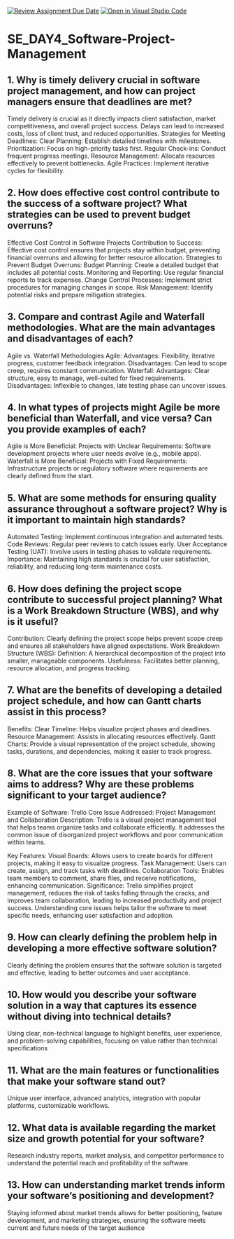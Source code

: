 [![Review Assignment Due Date](https://classroom.github.com/assets/deadline-readme-button-22041afd0340ce965d47ae6ef1cefeee28c7c493a6346c4f15d667ab976d596c.svg)](https://classroom.github.com/a/9pw6JKcu)
[![Open in Visual Studio Code](https://classroom.github.com/assets/open-in-vscode-2e0aaae1b6195c2367325f4f02e2d04e9abb55f0b24a779b69b11b9e10269abc.svg)](https://classroom.github.com/online_ide?assignment_repo_id=15901164&assignment_repo_type=AssignmentRepo)
# SE_DAY4_Software-Project-Management
## 1. Why is timely delivery crucial in software project management, and how can project managers ensure that deadlines are met?
Timely delivery is crucial as it directly impacts client satisfaction, market competitiveness, and overall project success. Delays can lead to increased costs, loss of client trust, and reduced opportunities.
Strategies for Meeting Deadlines:
Clear Planning: Establish detailed timelines with milestones.
Prioritization: Focus on high-priority tasks first.
Regular Check-ins: Conduct frequent progress meetings.
Resource Management: Allocate resources effectively to prevent bottlenecks.
Agile Practices: Implement iterative cycles for flexibility.

## 2. How does effective cost control contribute to the success of a software project? What strategies can be used to prevent budget overruns?
 Effective Cost Control in Software Projects
Contribution to Success: Effective cost control ensures that projects stay within budget, preventing financial overruns and allowing for better resource allocation.
Strategies to Prevent Budget Overruns:
Budget Planning: Create a detailed budget that includes all potential costs.
Monitoring and Reporting: Use regular financial reports to track expenses.
Change Control Processes: Implement strict procedures for managing changes in scope.
Risk Management: Identify potential risks and prepare mitigation strategies.

## 3. Compare and contrast Agile and Waterfall methodologies. What are the main advantages and disadvantages of each?
Agile vs. Waterfall Methodologies
Agile:
Advantages: Flexibility, iterative progress, customer feedback integration.
Disadvantages: Can lead to scope creep, requires constant communication.
Waterfall:
Advantages: Clear structure, easy to manage, well-suited for fixed requirements.
Disadvantages: Inflexible to changes, late testing phase can uncover issues.

## 4. In what types of projects might Agile be more beneficial than Waterfall, and vice versa? Can you provide examples of each?
Agile is More Beneficial:
Projects with Unclear Requirements: Software development projects where user needs evolve (e.g., mobile apps).
Waterfall is More Beneficial:
Projects with Fixed Requirements: Infrastructure projects or regulatory software where requirements are clearly defined from the start.

## 5. What are some methods for ensuring quality assurance throughout a software project? Why is it important to maintain high standards?
Automated Testing: Implement continuous integration and automated tests.
Code Reviews: Regular peer reviews to catch issues early.
User Acceptance Testing (UAT): Involve users in testing phases to validate requirements.
Importance: Maintaining high standards is crucial for user satisfaction, reliability, and reducing long-term maintenance costs.


## 6. How does defining the project scope contribute to successful project planning? What is a Work Breakdown Structure (WBS), and why is it useful?
Contribution: Clearly defining the project scope helps prevent scope creep and ensures all stakeholders have aligned expectations.
Work Breakdown Structure (WBS):
Definition: A hierarchical decomposition of the project into smaller, manageable components.
Usefulness: Facilitates better planning, resource allocation, and progress tracking.

## 7. What are the benefits of developing a detailed project schedule, and how can Gantt charts assist in this process?
Benefits:
Clear Timeline: Helps visualize project phases and deadlines.
Resource Management: Assists in allocating resources effectively.
Gantt Charts: Provide a visual representation of the project schedule, showing tasks, durations, and dependencies, making it easier to track progress.

## 8. What are the core issues that your software aims to address? Why are these problems significant to your target audience?
Example of Software: Trello
Core Issue Addressed: Project Management and Collaboration
Description: Trello is a visual project management tool that helps teams organize tasks and collaborate efficiently. It addresses the common issue of disorganized project workflows and poor communication within teams.

Key Features:
Visual Boards: Allows users to create boards for different projects, making it easy to visualize progress.
Task Management: Users can create, assign, and track tasks with deadlines.
Collaboration Tools: Enables team members to comment, share files, and receive notifications, enhancing communication.
Significance: Trello simplifies project management, reduces the risk of tasks falling through the cracks, and improves team collaboration, leading to increased productivity and project success.
Understanding core issues helps tailor the software to meet specific needs, enhancing user satisfaction and adoption.

## 9. How can clearly defining the problem help in developing a more effective software solution?
Clearly defining the problem ensures that the software solution is targeted and effective, leading to better outcomes and user acceptance.


## 10. How would you describe your software solution in a way that captures its essence without diving into technical details?
Using clear, non-technical language to highlight benefits, user experience, and problem-solving capabilities, focusing on value rather than technical specifications
## 11. What are the main features or functionalities that make your software stand out?
 Unique user interface, advanced analytics, integration with popular platforms, customizable workflows.
## 12. What data is available regarding the market size and growth potential for your software?
Research industry reports, market analysis, and competitor performance to understand the potential reach and profitability of the software.

## 13. How can understanding market trends inform your software’s positioning and development?
Staying informed about market trends allows for better positioning, feature development, and marketing strategies, ensuring the software meets current and future needs of the target audience
